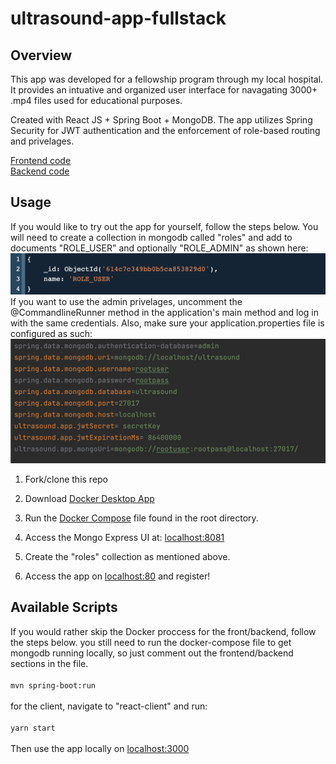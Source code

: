 # ultrasound-app-fullstack

## Overview
This app was developed for a fellowship program through my local hospital. It provides an intuative and organized user interface for navagating 3000+ .mp4 files used for educational purposes. 

Created with React JS + Spring Boot + MongoDB. The app utilizes Spring Security for JWT authentication and the enforcement of role-based routing and privelages.

[Frontend code](https://github.com/CalebTracey/ultrasound-app-fullstack/tree/main/src/main/react-client)
<br />
[Backend code](https://github.com/CalebTracey/ultrasound-app-fullstack/tree/main/src/main/java/com/ultrasound/app)

## Usage
If you would like to try out the app for yourself, follow the steps below. You will need to create a collection in mongodb called "roles" and add to documents "ROLE_USER" and optionally "ROLE_ADMIN" as shown here:
<img src=./document-example.png />
<br />
If you want to use the admin privelages, uncomment the @CommandlineRunner method in the application's main method and log in with the same credentials.
Also, make sure your application.properties file is configured as such:
<img src=./app.properties-example-local.png />

1. Fork/clone this repo

2. Download [Docker Desktop App](https://www.docker.com/products/docker-desktop)

3. Run the [Docker Compose](./docker-compose.yaml) file found in the root directory.

4. Access the Mongo Express UI at: [localhost:8081](http://localhost:8081/)

5. Create the "roles" collection as mentioned above.

6. Access the app on [localhost:80](http://localhost:80/) and register!

## Available Scripts
If you would rather skip the Docker proccess for the front/backend, follow the steps below. you still need to run the docker-compose file to get mongodb running locally, so just comment out the frontend/backend sections in the file.
<br />
<br />
`mvn spring-boot:run`
<br />
<br />
for the client, navigate to "react-client" and run:
<br />
<br />
`yarn start`
<br />
<br />
Then use the app locally on [localhost:3000](http://localhost:3000/)
<br />
<br />

